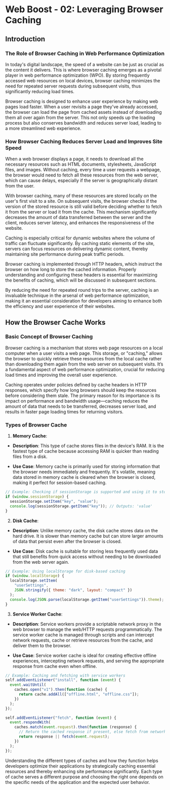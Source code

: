 # Web Boost - 02: Leveraging Browser Caching

## Introduction

### The Role of Browser Caching in Web Performance Optimization

In today's digital landscape, the speed of a website can be just as crucial as the content it delivers. This is where browser caching emerges as a pivotal player in web performance optimization (WPO). By storing frequently accessed web resources on local devices, browser caching minimizes the need for repeated server requests during subsequent visits, thus significantly reducing load times.

Browser caching is designed to enhance user experience by making web pages load faster. When a user revisits a page they've already accessed, the browser can load the page from cached assets instead of downloading them all over again from the server. This not only speeds up the loading process but also conserves bandwidth and reduces server load, leading to a more streamlined web experience.

### How Browser Caching Reduces Server Load and Improves Site Speed

When a web browser displays a page, it needs to download all the necessary resources such as HTML documents, stylesheets, JavaScript files, and images. Without caching, every time a user requests a webpage, the browser would need to fetch all these resources from the web server, which can cause delays, especially if the server is geographically distant from the user.

With browser caching, many of these resources are stored locally on the user's first visit to a site. On subsequent visits, the browser checks if the version of the stored resource is still valid before deciding whether to fetch it from the server or load it from the cache. This mechanism significantly decreases the amount of data transferred between the server and the client, reduces server latency, and enhances the responsiveness of the website.

Caching is especially critical for dynamic websites where the volume of traffic can fluctuate significantly. By caching static elements of the site, servers can focus resources on delivering dynamic content, thereby maintaining site performance during peak traffic periods.

Browser caching is implemented through HTTP headers, which instruct the browser on how long to store the cached information. Properly understanding and configuring these headers is essential for maximizing the benefits of caching, which will be discussed in subsequent sections.

By reducing the need for repeated round trips to the server, caching is an invaluable technique in the arsenal of web performance optimization, making it an essential consideration for developers aiming to enhance both the efficiency and user experience of their websites.

## How the Browser Cache Works

### Basic Concept of Browser Caching

Browser caching is a mechanism that stores web page resources on a local computer when a user visits a web page. This storage, or "caching," allows the browser to quickly retrieve these resources from the local cache rather than downloading them again from the web server on subsequent visits. It’s a fundamental aspect of web performance optimization, crucial for reducing load times and improving the overall user experience.

Caching operates under policies defined by cache headers in HTTP responses, which specify how long browsers should keep the resources before considering them stale. The primary reason for its importance is its impact on performance and bandwidth usage—caching reduces the amount of data that needs to be transferred, decreases server load, and results in faster page loading times for returning visitors.

### Types of Browser Cache

1. **Memory Cache**:

- **Description**: This type of cache stores files in the device's RAM. It is the fastest type of cache because accessing RAM is quicker than reading files from a disk.

- **Use Case**: Memory cache is primarily used for storing information that the browser needs immediately and frequently. It's volatile, meaning data stored in memory cache is cleared when the browser is closed, making it perfect for session-based caching.

```jsx
// Example: Checking if sessionStorage is supported and using it to store session data
if (window.sessionStorage) {
  sessionStorage.setItem("key", "value");
  console.log(sessionStorage.getItem("key")); // Outputs: 'value'
}
```

2. **Disk Cache**:

- **Description**: Unlike memory cache, the disk cache stores data on the hard drive. It is slower than memory cache but can store larger amounts of data that persist even after the browser is closed.

- **Use Case**: Disk cache is suitable for storing less frequently used data that still benefits from quick access without needing to be downloaded from the web server again.

```jsx
// Example: Using localStorage for disk-based caching
if (window.localStorage) {
  localStorage.setItem(
    "userSettings",
    JSON.stringify({ theme: "dark", layout: "compact" })
  );
  console.log(JSON.parse(localStorage.getItem("userSettings")).theme); // Outputs: 'dark'
}
```

3. **Service Worker Cache**:

- **Description**: Service workers provide a scriptable network proxy in the web browser to manage the web/HTTP requests programmatically. The service worker cache is managed through scripts and can intercept network requests, cache or retrieve resources from the cache, and deliver them to the browser.

- **Use Case**: Service worker cache is ideal for creating effective offline experiences, intercepting network requests, and serving the appropriate response from cache even when offline.

```jsx
// Example: Caching and fetching with service workers
self.addEventListener("install", function (event) {
  event.waitUntil(
    caches.open("v1").then(function (cache) {
      return cache.addAll(["offline.html", "offline.css"]);
    })
  );
});

self.addEventListener("fetch", function (event) {
  event.respondWith(
    caches.match(event.request).then(function (response) {
      // Return the cached response if present, else fetch from network
      return response || fetch(event.request);
    })
  );
});
```

Understanding the different types of caches and how they function helps developers optimize their applications by strategically caching essential resources and thereby enhancing site performance significantly. Each type of cache serves a different purpose and choosing the right one depends on the specific needs of the application and the expected user behavior.
